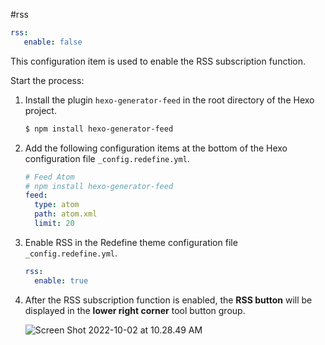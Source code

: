 #rss

````yaml
rss:
   enable: false
````

This configuration item is used to enable the RSS subscription function.

Start the process:

1. Install the plugin `hexo-generator-feed` in the root directory of the Hexo project.

    ```bash
    $ npm install hexo-generator-feed
    ````

1. Add the following configuration items at the bottom of the Hexo configuration file `_config.redefine.yml`.

    ````yaml
    # Feed Atom
    # npm install hexo-generator-feed
    feed:
      type: atom
      path: atom.xml
      limit: 20
    ````

1. Enable RSS in the Redefine theme configuration file `_config.redefine.yml`.

    ````yaml
    rss:
      enable: true
    ````

1. After the RSS subscription function is enabled, the **RSS button** will be displayed in the **lower right corner** tool button group.

    ![Screen Shot 2022-10-02 at 10.28.49 AM](https://evan.beee.top/img/Screen%20Shot%202022-10-02%20at%2010.28.49%20AM.png)
